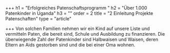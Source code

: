 +++
h1 = "Erfolgreiches Patenschaftsprogramm "
h2 = "Über 1.000 Patenkinder in Uganda"
h3 = ""
order = 2
title = "2 Einleitung Projekte Patenschaften"
type = "article"

+++
Von solchen Familien nehmen wir ein Kind auf unsere Liste und vermitteln Paten, die bereit sind, Schule und Ausbildung zu finanzieren. Die überwiegende Zahl der Patenkinder sind Halbwaisen und Waisen, deren Eltern an Aids gestorben sind und die bei einer Oma wohnen.